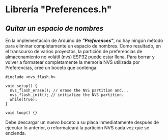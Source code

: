# Librería **"Preferences.h"**
## ***Quitar un espacio de nombres***

En la implementación de Arduino de ***"Preferences"***,  no hay ningún método para eliminar completamente un espacio de nombres. Como resultado, en el transcurso de varios proyectos, la partición de preferencias de almacenamiento no volátil (nvs) ESP32 puede estar llena. Para borrar y volver a formatear completamente la memoria NVS utilizada por Preferencias, cree un boceto que contenga:
~~~
#include <nvs_flash.h>

void setup() {
  nvs_flash_erase(); // erase the NVS partition and...
  nvs_flash_init(); // initialize the NVS partition.
  while(true);
}

void loop() {}
~~~~
Debe descargar un nuevo boceto a su placa inmediatamente después de ejecutar lo anterior, o reformateará la partición NVS cada vez que se encienda.